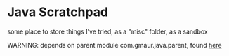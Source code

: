 # Java Scratchpad

some place to store things I've tried, as a "misc" folder, as a sandbox

WARNING: depends on parent module com.gmaur.java.parent, found [here](https://github.com/alvarogarcia7/java-parent)
